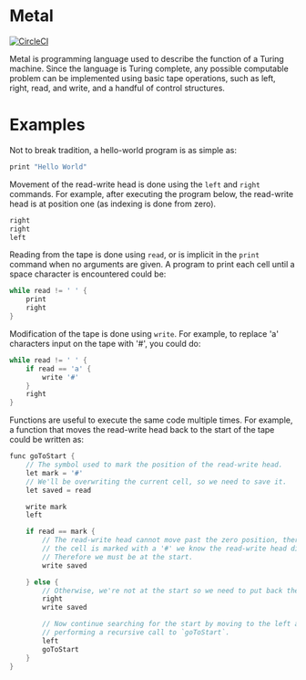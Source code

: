 # Metal

[![CircleCI](https://circleci.com/gh/BakerSmithA/metal.svg?style=svg)](https://circleci.com/gh/BakerSmithA/metal)

Metal is programming language used to describe the function of a Turing machine. Since the language is Turing complete, any possible computable problem can be implemented using basic tape operations, such as left, right, read, and write, and a handful of control structures.  

# Examples

Not to break tradition, a hello-world program is as simple as:

```c
print "Hello World"
```
Movement of the read-write head is done using the `left` and `right` commands. For example, after executing the program below, the read-write head is at position one (as indexing is done from zero).

```c
right
right
left
```

Reading from the tape is done using `read`, or is implicit in the `print` command when no arguments are given. A program to print each cell until a space character is encountered could be:

```c
while read != ' ' {
	print
	right
}
```

Modification of the tape is done using `write`. For example, to replace 'a' characters input on the tape with '#', you could do:

```c
while read != ' ' {
	if read == 'a' {
		write '#'
	}
	right
}
```

Functions are useful to execute the same code multiple times. For example, a function that moves the read-write head back to the start of the tape could be written as:

```c
func goToStart {
	// The symbol used to mark the position of the read-write head.
	let mark = '#'
	// We'll be overwriting the current cell, so we need to save it.
	let saved = read

	write mark
	left

	if read == mark {
		// The read-write head cannot move past the zero position, therefore if 
		// the cell is marked with a '#' we know the read-write head did not move.
		// Therefore we must be at the start.
		write saved

	} else {
		// Otherwise, we're not at the start so we need to put back the saved character.
		right
		write saved

		// Now continue searching for the start by moving to the left and
		// performing a recursive call to `goToStart`.
		left
		goToStart
	}
}
```

